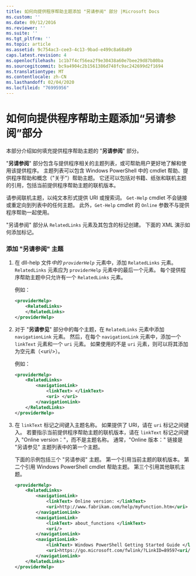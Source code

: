 ```yaml
---
title: 如何向提供程序帮助主题添加 "另请参阅" 部分 |Microsoft Docs
ms.custom: ''
ms.date: 09/12/2016
ms.reviewer: ''
ms.suite: ''
ms.tgt_pltfrm: ''
ms.topic: article
ms.assetid: 9c754ac3-cee3-4c13-9bad-e499c8a68a09
caps.latest.revision: 4
ms.openlocfilehash: 1c1b7f4cf56ea2f9e30438a60e7bee29d87b80ba
ms.sourcegitcommit: bc9a4904c2b1561386d748fc9ac242699d2f1694
ms.translationtype: MT
ms.contentlocale: zh-CN
ms.lasthandoff: 02/04/2020
ms.locfileid: "76995956"
---
```

# <a name="how-to-add-a-see-also-section-to-a-provider-help-topic"></a>如何向提供程序帮助主题添加“另请参阅”部分

本部分介绍如何填充提供程序帮助主题的 "**另请参阅**" 部分。

"**另请参阅**" 部分包含与提供程序相关的主题列表，或可帮助用户更好地了解和使用该提供程序。 主题列表可以包含 Windows PowerShell 中的 cmdlet 帮助、提供程序帮助和概念（"关于"）帮助主题。 它还可以包括对书籍、纸张和联机主题的引用，包括当前提供程序帮助主题的联机版本。

请参阅联机主题，以纯文本形式提供 URI 或搜索词。 `Get-Help` cmdlet 不会链接或重定向到列表中的任何主题。 此外，`Get-Help` cmdlet 的 `Online` 参数不与提供程序帮助一起使用。

"另请参阅" 部分从 `RelatedLinks` 元素及其包含的标记创建。 下面的 XML 演示如何添加标记。

### <a name="to-add-see-also-topics"></a>添加 "另请参阅" 主题

1. 在 dll-help 文件*中的 `providerHelp`* 元素中，添加 `RelatedLinks` 元素。 `RelatedLinks` 元素应为 `providerHelp` 元素中的最后一个元素。 每个提供程序帮助主题中只允许有一个 `RelatedLinks` 元素。

   例如：

    ```xml
    <providerHelp>
        <RelatedLinks>
        </RelatedLinks>
    </providerHelp>
    ```

2. 对于 "**另请参见**" 部分中的每个主题，在 `RelatedLinks` 元素中添加 `navigationLink` 元素。 然后，在每个 `navigationLink` 元素中，添加一个 `linkText` 元素和一个 `uri` 元素。 如果使用的不是 `uri` 元素，则可以将其添加为空元素（\<uri/>）。

   例如：

    ```xml
    <providerHelp>
        <RelatedLinks>
            <navigationLink>
                <linkText> </linkText>
                <uri> </uri>
            </navigationLink>
        </RelatedLinks>
    </providerHelp>
    ```

3. 在 `linkText` 标记之间键入主题名称。 如果提供了 URI，请在 `uri` 标记之间键入。 若要指示当前提供程序帮助主题的联机版本，请在 `linkText` 标记之间键入 "Online version："，而不是主题名称。 通常，"Online 版本：" 链接是 "另请参见" 主题列表中的第一个主题。

   下面的示例包括三个 "另请参阅" 主题。 第一个引用当前主题的联机版本。 第二个引用 Windows PowerShell cmdlet 帮助主题。 第三个引用其他联机主题。

    ```xml
    <providerHelp>
        <RelatedLinks>
            <navigationLink>
                <linkText> Online version: </linkText>
                <uri>http://www.fabrikam.com/help/myFunction.htm</uri>
            </navigationLink>
            <navigationLink>
                <linkText> about_functions </linkText>
                <uri/>
            </navigationLink>
            <navigationLink>
                <linkText> Windows PowerShell Getting Started Guide </linkText>
                <uri>https://go.microsoft.com/fwlink/?LinkID=89597<uri/>
            </navigationLink>
        </RelatedLinks>
    </providerHelp>
    ```